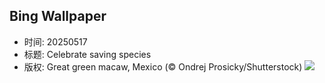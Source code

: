 ## Bing Wallpaper
- 时间: 20250517
- 标题: Celebrate saving species
- 版权: Great green macaw, Mexico (© Ondrej Prosicky/Shutterstock)
![](https://cn.bing.com/th?id=OHR.GreenMacaw_EN-US1646325635_UHD.jpg&rf=LaDigue_UHD.jpg&pid=hp&w=3840&h=2160&rs=1&c=4)
